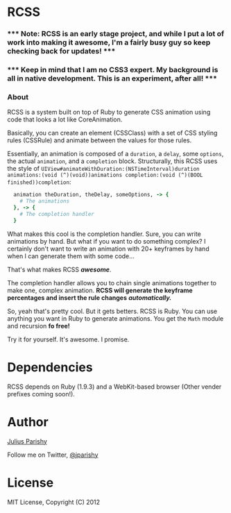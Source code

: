 # RCSS

### *** Note: RCSS is an early stage project, and while I put a lot of work into making it awesome, I'm a fairly busy guy so keep checking back for updates! ***

### *** Keep in mind that I am no CSS3 expert. My background is all in native development. This is an experiment, after all! ***

### About
RCSS is a system built on top of Ruby to generate CSS animation using code that looks a lot like CoreAnimation.

Basically, you can create an element (CSSClass) with a set of CSS styling rules (CSSRule) and animate between the values for those rules.

Essentially, an animation is composed of a `duration`, a `delay`, some `options`, the actual `animation`, and a `completion` block.
Structurally, this RCSS uses the style of `UIView#animateWithDuration:(NSTimeInterval)duration animations:(void (^)(void))animations completion:(void (^)(BOOL finished))completion`:
```ruby
  animation theDuration, theDelay, someOptions, -> {
    # The animations
  }, -> {
    # The completion handler
  }
```

What makes this cool is the completion handler. Sure, you can write animations by hand. But what if you want to do something complex?
I certainly don't want to write an animation with 20+ keyframes by hand when I can generate them with some code...

That's what makes RCSS ***awesome***.

The completion handler allows you to chain single animations together to make one, complex animation.
**RCSS will generate the keyframe percentages and insert the rule changes** ***automatically.***

So, yeah that's pretty cool. But it gets betters. RCSS is Ruby. You can use anything you want in Ruby to generate animations.
You get the `Math` module and recursion **fo free!**

Try it for yourself. It's awesome. I promise.

# Dependencies
RCSS depends on Ruby (1.9.3) and a WebKit-based browser (Other vender prefixes coming soon!).


# Author
[Julius Parishy](http://juliusparishy.com/)

Follow me on Twitter, [@jparishy](https://twitter.com/jparishy)

# License
MIT License, Copyright (C) 2012
